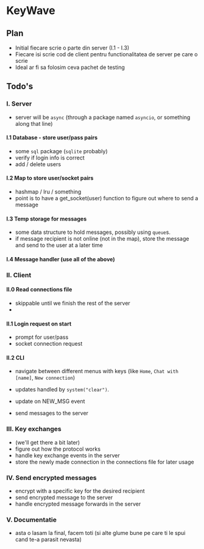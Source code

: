 # KeyWave

## Plan

- Initial fiecare scrie o parte din server (I.1 - I.3)
- Fiecare isi scrie cod de client pentru functionalitatea de server pe care o scrie
- Ideal ar fi sa folosim ceva pachet de testing


## Todo's 

### I. Server

- server will be `async` (through a package named `asyncio`, or something along that line)

#### I.1 Database - store user/pass pairs

- some `sql` package (`sqlite` probably)
- verify if login info is correct
- add / delete users

#### I.2 Map to store user/socket pairs

- hashmap / lru / something
- point is to have a get_socket(user) function to figure out where to send a message

#### I.3 Temp storage for messages

- some data structure to hold messages, possibly using `queue`s.
- if message recipient is not online (not in the map), store the message and send to the user at a later time

#### I.4 Message handler (use all of the above)

### II. Client

#### II.0 Read connections file
- skippable until we finish the rest of the server
- 

#### II.1 Login request on start

- prompt for user/pass
- socket connection request

#### II.2 CLI 

- navigate between different menus with keys (like `Home`, `Chat with [name]`, `New connection`)

- updates handled by `system("clear")`.
- update on NEW_MSG event

- send messages to the server

### III. Key exchanges

- (we'll get there a bit later)
- figure out how the protocol works
- handle key exchange events in the server
- store the newly made connection in the connections file for later usage

### IV. Send encrypted messages

- encrypt with a specific key for the desired recipient
- send encrypted message to the server
- handle encrypted message forwards in the server

### V. Documentatie
- asta o lasam la final, facem toti (si alte glume bune pe care ti le spui cand te-a parasit nevasta)
